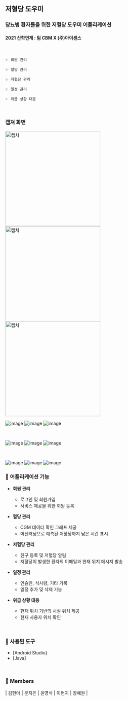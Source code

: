 ## 저혈당 도우미
### 당뇨병 환자들을 위한 저혈당 도우미 어플리케이션
#### 2021 산학연계 : 팀 CBM X (주)아이센스

<br>

```
✨ 회원 관리

✨ 혈당 관리

✨ 저혈당 관리

✨ 일정 관리

✨ 위급 상황 대응
```
<br>

### 캡쳐 화면

<img width="300" alt="캡처" src="https://user-images.githubusercontent.com/65345381/120105180-ccc85880-c192-11eb-9306-41af9deec3d4.png">
<img width="300" alt="캡처" src="https://user-images.githubusercontent.com/65345381/120105230-05683200-c193-11eb-859f-1e9d16671cc0.png">
<img width="300" alt="캡처" src="https://user-images.githubusercontent.com/65345381/120105236-0bf6a980-c193-11eb-881a-a0a2220c609f.png">

<br>

![image](https://user-images.githubusercontent.com/65345381/120105237-1022c700-c193-11eb-81b3-d2c54fb64f14.png)
![image](https://user-images.githubusercontent.com/65345381/120105240-11ec8a80-c193-11eb-8b3c-fd6eb59e3be4.png)
![image](https://user-images.githubusercontent.com/65345381/120105250-1d3fb600-c193-11eb-98ff-a5dadca48258.png)

<br>

![image](https://user-images.githubusercontent.com/65345381/120105256-23359700-c193-11eb-9c51-f19bbda59379.png)
![image](https://user-images.githubusercontent.com/65345381/120105257-24ff5a80-c193-11eb-983f-78b2826de3e6.png)
![image](https://user-images.githubusercontent.com/65345381/120105261-2761b480-c193-11eb-958c-3a897b088726.png)

<br>

![image](https://user-images.githubusercontent.com/65345381/120105265-2c266880-c193-11eb-97a9-aed9fab8afe7.png)
![image](https://user-images.githubusercontent.com/65345381/120105268-2df02c00-c193-11eb-82fc-869da82da03c.png)
![image](https://user-images.githubusercontent.com/65345381/120105271-3183b300-c193-11eb-9633-8a9bcf07dd07.png)




### 📒 어플리케이션 기능
- **회원 관리**
	- 로그인 및 회원가입
	- 서비스 제공을 위한 회원 등록
	
- **혈당 관리**
	- CGM 데이터 확인 그래프 제공 
	- 머신러닝으로 예측된 저혈당까지 남은 시간 표시
	
- **저혈당 관리**
	- 친구 등록 및 저혈당 알림
  - 저혈당이 발생한 환자의 이메일과 현재 위치 메시지 발송

- **일정 관리**
	- 인슐린, 식사량, 기타 기록
  - 일정 추가 및 삭제 기능
  
- **위급 상황 대응**
	- 현재 위치 기반의 시설 위치 제공
  - 현재 사용자 위치 확인

<br>

### 📙 사용된 도구

* [Android Studio]
* [Java]

<br>

### 📘 Members
| 김현아 | 문지은 | 윤영석 | 이현지 | 장혜원 |
